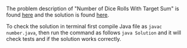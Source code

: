 The problem description of "Number of Dice Rolls With Target Sum" is found [here](https://leetcode.com/problems/number-of-dice-rolls-with-target-sum/) and the solution is found [here](https://github.com/aurimas13/Solutions-To-Problems/blob/main/LeetCode/Java%20Solutions/Number%20of%20Dice%20Rolls%20With%20Target%20Sum/number.java).

To check the solution in terminal first compile Java file as `javac number.java`, then run the command as follows `java Solution` and it will check tests and if the solution works correctly.
